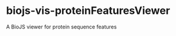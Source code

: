 biojs-vis-proteinFeaturesViewer
===============================

A BioJS viewer for protein sequence features
